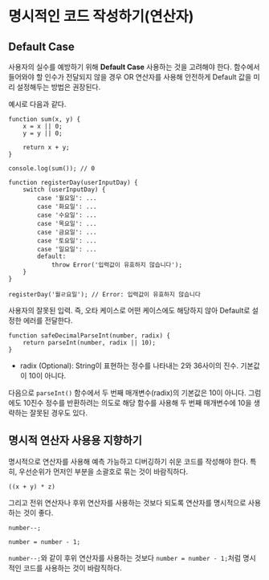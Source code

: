 # 명시적인 코드 작성하기(연산자)

## Default Case
사용자의 실수를 예방하기 위해 <b>Default Case</b> 사용하는 것을 고려해야 한다. 함수에서 들어와야 할 인수가 전달되지 않을 경우 OR 연산자를 사용해 안전하게 Default 값을 미리 설정해두는 방법은 권장된다.   

예시로 다음과 같다.   

```
function sum(x, y) {
    x = x || 0;
    y = y || 0;

    return x + y;
}

console.log(sum()); // 0
```

```
function registerDay(userInputDay) {
    switch (userInputDay) {
        case '월요일': ...
        case '화요일': ...
        case '수요일': ...
        case '목요일': ...
        case '금요일': ...
        case '토요일': ...
        case '일요일': ...
        default:
            throw Error('입력값이 유효하지 않습니다');
    }
}

registerDay('월ㄹ요일'); // Error: 입력값이 유효하지 않습니다
```

사용자의 잘못된 입력. 즉, 오타 케이스로 어떤 케이스에도 해당하지 않아 Default로 설정한 에러를 전달한다.   

```
function safeDecimalParseInt(number, radix) {
    return parseInt(number, radix || 10);
}
```
* radix (Optional): String이 표현하는 정수를 나타내는 2와 36사이의 진수. 기본값이 10이 아니다.   

다음으로 ```parseInt()``` 함수에서 두 번째 매개변수(radix)의 기본값은 10이 아니다. 그럼에도 10진수 정수를 반환하려는 의도로 해당 함수를 사용해 두 번째 매개변수에 10을 생략하는 잘못된 경우도 있다.   

## 명시적 연산자 사용용 지향하기
명시적으로 연산자를 사용해 예측 가능하고 디버깅하기 쉬운 코드를 작성해야 한다. 특히, 우선순위가 먼저인 부분을 소괄호로 묶는 것이 바람직하다.   

```
((x + y) * z)
```

그리고 전위 연산자나 후위 연산자를 사용하는 것보다 되도록 연산자를 명시적으로 사용하는 것이 좋다.   

```
number--;

number = number - 1;
```

```number--;```와 같이 후위 연산자를 사용하는 것보다 ```number = number - 1;```처럼 명시적인 코드를 사용하는 것이 바람직하다.   

